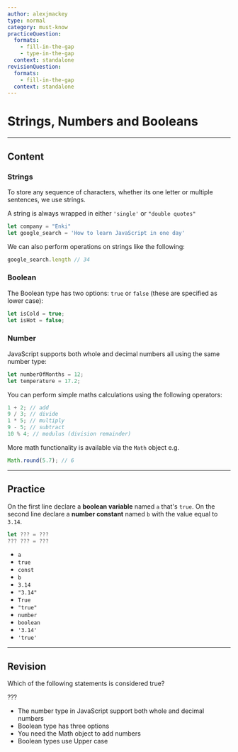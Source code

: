 ```yaml
---
author: alexjmackey
type: normal
category: must-know
practiceQuestion:
  formats:
    - fill-in-the-gap
    - type-in-the-gap
  context: standalone
revisionQuestion:
  formats:
    - fill-in-the-gap
  context: standalone
---
```


#  Strings, Numbers and Booleans


---

## Content


### Strings

To store any sequence of characters, whether its one letter or multiple sentences, we use strings.

A string is always wrapped in either `'single'` or `"double quotes"`

```javascript
let company = "Enki"
let google_search = 'How to learn JavaScript in one day'
```

We can also perform operations on strings like the following:

```javascript
google_search.length // 34
```


### Boolean

The Boolean type has two options: `true` or `false` (these are specified as lower case):

```javascript
let isCold = true;
let isHot = false;
```

### Number

JavaScript supports both whole and decimal numbers all using the same number type:

```javascript
let numberOfMonths = 12;
let temperature = 17.2;
```

You can perform simple maths calculations using the following operators:

```javascript
1 + 2; // add
9 / 3; // divide
1 * 5; // multiply
9 - 5; // subtract
10 % 4; // modulus (division remainder)
```

More math functionality is available via the `Math` object e.g.

```javascript
Math.round(5.7); // 6
```

---

## Practice

On the first line declare a **boolean variable** named `a` that's `true`.
On the second line declare a **number constant** named `b` with the value equal to `3.14`.

```javascript
let ??? = ???
??? ??? = ???
```

- `a`
- `true`
- `const`
- `b`
- `3.14`
- `"3.14"`
- `True`
- `"true"`
- `number`
- `boolean`
- `'3.14'`
- `'true'`


---

## Revision

Which of the following statements is considered true?

???

- The number type in JavaScript support both whole and decimal numbers
- Boolean type has three options
- You need the Math object to add numbers
- Boolean types use Upper case

